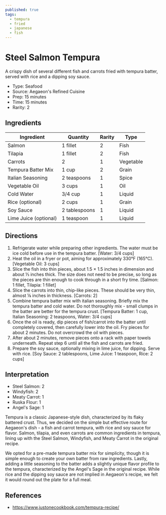 ```yaml
---
published: true
tags:
  - tempura
  - fried
  - japanese
  - fish
---
```


# Steel Salmon Tempura

A crispy dish of several different fish and carrots fried with tempura batter, served with rice and a dipping soy sauce.

* Type: Seafood
* Source: Aegaeon's Refined Cuisine
* Prep: 15 minutes
* Time: 15 minutes
* Rarity: 2

## Ingredients

| Ingredient           | Quantity       | Rarity | Type      |
| -------------------- | -------------- | ------ | --------- |
| Salmon               | 1 fillet       | 2      | Fish      |
| Tilapia              | 1 fillet       | 2      | Fish      |
| Carrots              | 2              | 1      | Vegetable |
| Tempura Batter Mix   | 1 cup          | 2      | Grain     |
| Italian Seasoning    | 2 teaspoons    | 1      | Spice     |
| Vegetable Oil        | 3 cups         | 1      | Oil       |
| Cold Water           | 3/4 cup        | 1      | Liquid    |
| Rice (optional)      | 2 cups         | 1      | Grain     |
| Soy Sauce            | 2 tablespoons  | 1      | Liquid    |
| Lime Juice (optional) | 1 teaspoon    | 1      | Liquid    |


## Directions

1. Refrigerate water while preparing other ingredients. The water must be ice cold before use in the tempura batter. [Water: 3/4 cups]
2. Heat the oil in a fryer or pot, aiming for approximately 330°F (165°C). [Vegetable Oil: 3 cups]
3. Slice the fish into thin pieces, about 1.5 &times; 1.5 inches in dimension and about ⅓ inches thick. The size does not need to be precise, so long as the pieces are thin enough to cook through in a short fry time. [Salmon: 1 fillet, Tilapia: 1 fillet]
4. Slice the carrots into thin, chip-like pieces. These should be very thin, almost ⅛ inches in thickness. [Carrots: 2]
5. Combine tempura batter mix with italian seasoning. Briefly mix the tempura batter and cold water. Do not thoroughly mix - small clumps in the batter are better for the tempura crust. [Tempura Batter: 1 cup, Italian Seasoning: 2 teaspoons, Water: 3/4 cups]
6. Once the oil is ready, dip pieces of fish/carrot into the batter until completely covered, then carefully lower into the oil. Fry pieces for about 2 minutes. Do not overcrowd the oil with pieces.
7. After about 2 minutes, remove pieces onto a rack with paper towels underneath. Repeat step 6 until all the fish and carrots are fried.
8. Prepare the soy sauce, optionally mixing in lime juice, for dipping. Serve with rice. [Soy Sauce: 2 tablespoons, Lime Juice: 1 teaspoon, Rice: 2 cups]

## Interpretation

* Steel Salmon: 2
* Windyfish: 2
* Meaty Carrot: 1
* Ruska Flour: 1
* Angel's Sage: 1

Tempura is a classic Japanese-style dish, characterized by its flaky battered crust. Thus, we decided on the simple but effective route for Aegaeon's dish - a fish and carrot tempura, with rice and soy sauce for flavor. Salmon, tilapia, and even carrots are common ingredients in tempura, lining up with the Steel Salmon, Windyfish, and Meaty Carrot in the original recipe.

We opted for a pre-made tempura batter mix for simplicity, though it is simple enough to create your own batter from raw ingredients. Lastly, adding a little seasoning to the batter adds a slightly unique flavor profile to the tempura, characterized by the Angel's Sage in the original recipe. While rice and the dipping soy sauce are not implied in Aegaeon's recipe, we felt it would round out the plate for a full meal.

## References

* https://www.justonecookbook.com/tempura-recipe/
